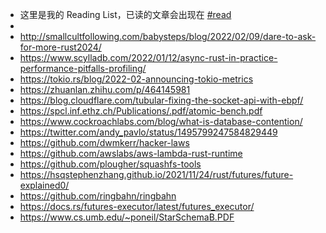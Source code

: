 - 这里是我的 Reading List，已读的文章会出现在 [#read]([[read]])
-
- http://smallcultfollowing.com/babysteps/blog/2022/02/09/dare-to-ask-for-more-rust2024/
- https://www.scylladb.com/2022/01/12/async-rust-in-practice-performance-pitfalls-profiling/
- https://tokio.rs/blog/2022-02-announcing-tokio-metrics
- https://zhuanlan.zhihu.com/p/464145981
- https://blog.cloudflare.com/tubular-fixing-the-socket-api-with-ebpf/
- https://spcl.inf.ethz.ch/Publications/.pdf/atomic-bench.pdf
- https://www.cockroachlabs.com/blog/what-is-database-contention/
- https://twitter.com/andy_pavlo/status/1495799247584829449
- https://github.com/dwmkerr/hacker-laws
- https://github.com/awslabs/aws-lambda-rust-runtime
- https://github.com/plougher/squashfs-tools
- https://hsqstephenzhang.github.io/2021/11/24/rust/futures/future-explained0/
- https://github.com/ringbahn/ringbahn
- https://docs.rs/futures-executor/latest/futures_executor/
- https://www.cs.umb.edu/~poneil/StarSchemaB.PDF